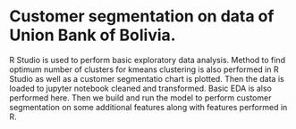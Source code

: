 # Customer segmentation on data of Union Bank of Bolivia. 
R Studio is used to perform basic exploratory data analysis.
Method to find optimum number of clusters for kmeans clustering is also performed in R Studio as well as a customer segmentatio chart is plotted.
Then the data is loaded to jupyter notebook cleaned and transformed.
Basic EDA is also performed here.
Then we build and run the model to perform customer segmentation on some additional features along with features performed in R.
